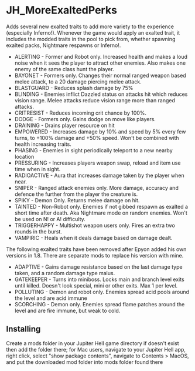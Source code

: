 # JH_MoreExaltedPerks
Adds several new exalted traits to add more variety to the experience (especially Inferno!). Whenever the game would apply an exalted trait, it includes the modded traits in the pool to pick from, whether spawning exalted packs, Nightmare respawns or Inferno!.

* ALERTING - Former and Robot only. Increased health and makes a loud noise when it sees the player to attract other enemies. Also makes one enemy of the same class hunt the player.
* BAYONET - Formers only. Changes their normal ranged weapon based melee attack, to a 20 damage piercing melee attack.
* BLASTGUARD - Reduces splash damage by 75%
* BLINDING - Enemies inflict Dazzled status on attacks hit which reduces vision range. Melee attacks reduce vision range more than ranged attacks.
* CRITRESIST - Reduces incoming crit chance by 100%.
* DODGE - Formers only. Gains dodge on move like players.
* DRAINING - Drains player resource on hit
* EMPOWERED - Increases damage by 10% and speed by 5% every few turns, to +100% damage and +50% speed. Won't be combined with health increasing traits.
* PHASING - Enemies in sight periodically teleport to a new nearby location
* PRESSURING - Increases players weapon swap, reload and item use time when in sight.
* RADIOACTIVE - Aura that increases damage taken by the player when near.
* SNIPER - Ranged attack enemies only. More damage, accuracy and defence the further from the player the creature is.
* SPIKY - Demon Only. Returns melee damage on hit.
* TAINTED - Non-Robot only. Enemies if not gibbed respawn as exalted a short time after death. Aka Nightmare mode on random enemies. Won't be used on N! or A! difficulty.
* TRIGGERHAPPY - Multishot weapon users only. Fires an extra two rounds in the burst.
* VAMPIRIC - Heals when it deals damage based on damage dealt.

The following exalted traits have been removed after Epyon added his own versions in 1.8. There are separate mods to replace his version with mine.

* ADAPTIVE - Gains damage resistance based on the last damage type taken, and a random damage type malus. 
* GATEKEEPER - Turns into miniboss. Locks main and branch level exits until killed. Doesn't look special, mini or other exits. Max 1 per level.
* POLLUTING - Demon and robot only. Enemies spread acid pools around the level and are acid immune
* SCORCHING - Demon only. Enemies spread flame patches around the level and are fire immune, but weak to cold.

## Installing

Create a mods folder in your Jupiter Hell game directory if doesn't exist then add the folder there; for Mac users, navigate to your Jupiter Hell app, right click, select "show package contents", navigate to Contents > MacOS, and put the downloaded mod folder into mods folder found there
